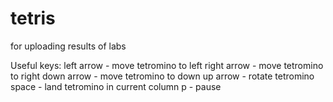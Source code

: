 tetris
======

for uploading results of labs

Useful keys:
left arrow - move tetromino to left
right arrow - move tetromino to right
down arrow - move tetromino to down
up arrow - rotate tetromino
space - land tetromino in current column
p - pause
